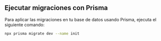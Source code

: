 ## Ejecutar migraciones con Prisma

Para aplicar las migraciones en tu base de datos usando Prisma, ejecuta el siguiente comando:

```bash
npx prisma migrate dev --name init

